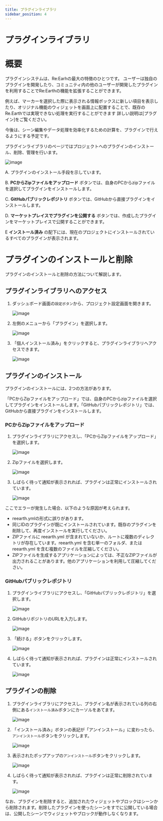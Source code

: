 ```yaml
---
title: プラグインライブラリ
sidebar_position: 4
---
```


 # プラグインライブラリ

# 概要

プラグインシステムは、Re:Earhの最大の特徴のひとつです。
ユーザーは独自のプラグインを開発したり、コミュニティ内の他のユーザーが開発したプラグインを利用することでRe:Earthの機能を拡張することができます。

例えば、マーカーを選択した際に表示される情報ボックスに新しい項目を表示したり、オリジナル機能のウィジェットを画面上に配置することで、既存のRe.Earthでは実現できない処理を実行することができます
詳しい説明は[プラグイン]をご覧ください。

今後は、シーン編集やデータ処理を効率化するための計算を、プラグインで行えるようにする予定です。

プラグインライブラリのページではプロジェクトへのプラグインのインストール、削除、管理を行います。

![image](./img/0.png)

A. プラグインのインストール手段を示しています。

B. **PCからZipファイルをアップロード** ボタンでは、自身のPCからzipファイルを選択してプラグインをインストールします。

C. **GitHubパブリックレポジトリ** ボタンでは、GitHubから直接プラグインをインストールします。

D. **マーケットプレイスでプラグインを公開する** ボタンでは、作成したプラグインをマーケットプレイスで公開することができます。

E **インストール済み** の配下には、現在のプロジェクトにインストールされているすべてのプラグインが表示されます。

# プラグインのインストールと削除

プラグインのインストールと削除の方法について解説します。

## プラグインライブラリへのアクセス

1. ダッシュボード画面の`設定ボタン`から、プロジェクト設定画面を開きます。
    
    ![image](./img/1.png)
    
2. 左側のメニューから「プラグイン」を選択します。
    
    ![image](./img/2.png)
    
3. 「個人インストール済み」をクリックすると、プラグインライブラリへアクセスできます。
    
    ![image](./img/3.png)
    

## プラグインのインストール

プラグインのインストールには、2つの方法があります。

「PCからZipファイルをアップロード」では、自身のPCからzipファイルを選択してプラグインをインストールします。「GitHubパブリックレポジトリ」では、GitHubから直接プラグインをインストールします。

### PCからZipファイルをアップロード

1. プラグインライブラリにアクセスし、「PCからZipファイルをアップロード」を選択します。
    
    ![image](./img/4.png)
    
2. Zipファイルを選択します。
    
    ![image](./img/5.png)
    
3. しばらく待って通知が表示されれば、プラグインは正常にインストールされています。
    
    ![image](./img/6.png)
    

ここでエラーが発生した場合、以下のような原因が考えられます。

- reearth.ymlの形式に誤りがあります。
- 同じIDのプラグインが既にインストールされています。既存のプラグインを削除して、再度インストールを実行してください。
- ZIPファイルに reearth.yml が含まれていないか、ルートに複数のディレクトリが存在しています。reearth.yml を含む単一のフォルダ、または reearth.yml を含む複数のファイルを圧縮してください。
- ZIPファイルを生成するアプリケーションによっては、不正なZIPファイルが出力されることがあります。他のアプリケーションを利用して圧縮してください。

### GitHubパブリックレポジトリ

1. プラグインライブラリにアクセスし、「GitHubパブリックレポジトリ」を選択します。
    
    ![image](./img/7.png)
    
2. GitHubリポジトリのURLを入力します。
    
    ![image](./img/8.png)
    
3. 「続ける」ボタンをクリックします。
    
    ![image](./img/9.png)
    
4. しばらく待って通知が表示されれば、プラグインは正常にインストールされています。
    
    ![image](./img/6.png)
    

## プラグインの削除

1. プラグインライブラリにアクセスし、プラグイン名が表示されている列の右側にある`インストール済み`ボタンにカーソルをあてます。
    
    ![image](./img/10.png)
    
2. 「インストール済み」ボタンの表記が「アンインストール」に変わったら、`アンインストール`ボタンをクリックします。
    
    ![image](./img/11.png)
    
3. 表示されたポップアップの`アンインストール`ボタンをクリックします。
    
    ![image](./img/12.png)
    
4. しばらく待って通知が表示されれば、プラグインは正常に削除されています。
    
    ![image](./img/13.png)
    

なお、プラグインを削除すると、追加されたウィジェットやブロックはシーンから削除されます。削除したプラグインを使ったシーンをすでに公開している場合は、公開したシーンでウィジェットやブロックが動作しなくなります。